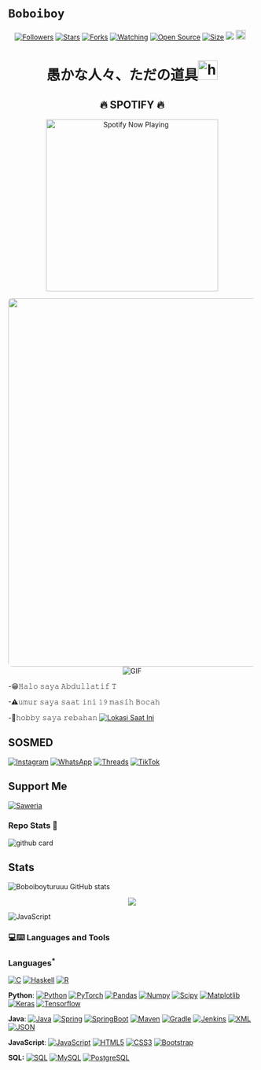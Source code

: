# ```Boboiboy```
<p align="center">
<a href="https://github.com/Boboiboyturuuu/followers"><img title="Followers" src="https://img.shields.io/github/followers/Boboiboyturuuu?color=red&style=flat-square"></a>
<a href="https://github.com/Boboiboyturuuu/TuzBot/stargazers/"><img title="Stars" src="https://img.shields.io/github/stars/Boboiboyturuuu/TuzBot?color=blue&style=flat-square"></a>
<a href="https://github.com/Boboiboyturuuu/TuzBot/network/members"><img title="Forks" src="https://img.shields.io/github/forks/Boboiboyturuuu/TuzBot?color=red&style=flat-square"></a>
<a href="https://github.com/Boboiboyturuuu/TuzBot/watchers"><img title="Watching" src="https://img.shields.io/github/watchers/Boboiboyturuuu/TuzBot?label=Watchers&color=blue&style=flat-square"></a>
<a href="https://github.com/Boboiboyturuuu/TuzBot"><img title="Open Source" src="https://badges.frapsoft.com/os/v2/open-source.svg?v=103"></a>
<a href="https://github.com/Boboiboyturuuu/TuzBot/"><img title="Size" src="https://img.shields.io/github/repo-size/Boboiboyturuuu/TuzBot?style=flat-square&color=green"></a>
<a href="https://hits.seeyoufarm.com"><img src="https://hits.seeyoufarm.com/api/count/incr/badge.svg?url=https%3A%2F%2Fgithub.com%2FBoboiboyturuuu%2FTuzBot&count_bg=%2379C83D&title_bg=%23555555&icon=probot.svg&icon_color=%2300FF6D&title=hits&edge_flat=false"/></a>
<a href="https://github.com/Boboiboyturuuu/TuzBot/graphs/commit-activity"><img height="20" src="https://img.shields.io/badge/Maintained%3F-yes-green.svg"></a>&nbsp;&nbsp;
</p>
<p align='center'>
    </p>

<h1 align="center">愚かな人々、ただの道具<img src="https://user-images.githubusercontent.com/1303154/88677602-1635ba80-d120-11ea-84d8-d263ba5fc3c0.gif" width="40px" alt="hi"><br> </h1>


<h2 align="center">🔥 SPOTIFY 🔥</h2>
<p align="center">
 <a href="https://open.spotify.com/track/0SeBJ2sAl8CV58kBfpd5va?si=JPnYjVyOQimXUECatqm-Ng&utm_source=copy-link&context=spotify%3Aplaylist%3A37i9dQZF1EIVoBTSiHHsdx&dl_branch=1" target="_blank"><img src="https://now-playing-on-spotify.vercel.app/api/spotify" alt="Spotify Now Playing" width="350"/></a>
</p>
<p align="center">
  <img style="border-radius:8px;" src="https://telegra.ph/file/ff4efd5c7b31ba6a718d4.jpg" width="750" />

<img align="center" fit="fill" alt="GIF" src="https://media.giphy.com/media/ryKkajMOMjYCQ/giphy.gif" />
</p>

-😁𝙷𝚊𝚕𝚘 𝚜𝚊𝚢𝚊 𝙰𝚋𝚍𝚞𝚕𝚕𝚊𝚝𝚒𝚏 𝚃 

-⚠𝚞𝚖𝚞𝚛 𝚜𝚊𝚢𝚊 𝚜𝚊𝚊𝚝 𝚒𝚗𝚒 𝟷𝟿 𝚖𝚊𝚜𝚒𝚑 𝙱𝚘𝚌𝚊𝚑 

-🤡𝚑𝚘𝚋𝚋𝚢 𝚜𝚊𝚢𝚊 𝚛𝚎𝚋𝚊𝚑𝚊𝚗
[![Lokasi Saat Ini](https://img.shields.io/badge/Lokasi-Sulawesi%20Tengah,%20Indonesia-blue?style=flat-square)](https://www.google.com/maps/place/-1.986223,121.340563)

## SOSMED

[![Instagram](https://img.shields.io/badge/Instagram-%23E4405F.svg?&style=for-the-badge&logo=instagram&logoColor=white)](https://www.instagram.com/boboiboy_turuuu/)
[![WhatsApp](https://img.shields.io/badge/WhatsApp-%25.svg?&style=for-the-badge&logo=whatsapp&logoColor=white)](https://wa.me/6281243673506)
[![Threads](https://img.shields.io/badge/Threads-%231DA1F2.svg?&style=for-the-badge&logo=twitter&logoColor=white)](https://threadsapp.io/@boboiboy_turuuu)
[![TikTok](https://img.shields.io/badge/TikTok-%23000000.svg?&style=for-the-badge&logo=tiktok&logoColor=white)](https://www.tiktok.com/@BoboiboyTuruuu)

## Support Me

[![Saweria](https://img.shields.io/badge/Saweria-%23FF5733.svg?&style=for-the-badge&logo=orange&logoColor=white)](https://saweria.co/boboiboy01)

### Repo Stats 🔭
![github card](https://github-readme-stats.vercel.app/api/pin/?username=Boboiboyturuuu&repo=TuzBot&theme=dark)

## Stats
![Boboiboyturuuu GitHub stats](https://github-readme-stats.vercel.app/api?username=Boboiboyturuuu&show_icons=true&theme=radical)
<p align="center"><a href="https://github.com/Boboiboyturuuu"><img src="https://github-readme-stats.vercel.app/api/top-langs/?username=Boboiboyturuuu&theme=radical&layout=compact"></a></p>
<img alt="JavaScript" src="https://img.shields.io/badge/javascript%20-%23323330.svg?&style=for-the-badge&logo=javascript&logoColor=%23F7DF1E"/>


### 💻:keyboard: Languages and Tools 

### Languages<sup>*</sup>

[![C](https://img.shields.io/badge/-A8B9CC?style=flat&logo=c&logoColor=white&link=https://github.com/Boboiboyturuuu)](https://github.com/Boboiboyturuuu)
[![Haskell](https://img.shields.io/badge/-Haskell-purple?style=flat&logo=haskell&logoColor=white&link=https://github.com/Boboiboyturuuu/Boboiboyturuuu)](https://github.com/Boboiboyturuuu/Boboiboyturuuu)
[![R](https://img.shields.io/badge/-R-blue?style=flat&logo=R&logoColor=white&link=https://github.com/Boboiboyturuuu/Boboiboyturuuu)](https://github.com/Boboiboyturuuu/Boboiboyturuuu)

  **Python**:
  [![Python](https://img.shields.io/badge/-Python-black?style=flat&logo=python&link=https://github.com/Boboiboyturuuu/Python-AWS-TradingAI)](https://github.com/Boboiboyturuuu/Python-AWS-TradingAI)
  [![PyTorch](https://img.shields.io/badge/-PyTorch-EE4C2C?style=flat&logo=PyTorch&logoColor=white&link=https://github.com/Boboiboyturuuu/Python-AWS-TradingAI)](https://github.com/Boboiboyturuuu/Python-AWS-TradingAI)
  [![Pandas](https://img.shields.io/badge/-Pandas-150458?style=flat&logo=Pandas&link=https://github.com/Boboiboyturuuu/Python-AWS-TradingAI)](https://github.com/Boboiboyturuuu/Python-AWS-TradingAI)
  [![Numpy](https://img.shields.io/badge/-Numpy-lightgray?style=flat&logo=Numpy&logoColor=white&link=https://github.com/Boboiboyturuuu/Python-AWS-TradingAI)](https://github.com/Boboiboyturuuu/Python-AWS-TradingAI)
  [![Scipy](https://img.shields.io/badge/-Scipy-blue?style=flat&logo=Scipy&logoColor=white&link=https://github.com/Boboiboyturuuu/Python-AWS-TradingAI)](https://github.com/Boboiboyturuuu/Python-AWS-TradingAI)
  [![Matplotlib](https://img.shields.io/badge/-Matplotlib-black?style=flat&logo=Matplotlib&logoColor=white&link=https://github.com/Boboiboyturuuu/Python-AWS-TradingAI)](https://github.com/Boboiboyturuuu/Python-AWS-TradingAI)
  [![Keras](https://img.shields.io/badge/-Keras-D00000?style=flat&logo=Keras&link=https://github.com/Boboiboyturuuu/Python-AWS-TradingAI)](https://github.com/Boboiboyturuuu/Python-AWS-TradingAI)
  [![Tensorflow](https://img.shields.io/badge/-Tensorflow-gray?style=flat&logo=tensorflow&link=https://github.com/Boboiboyturuuu/Python-AWS-TradingAI)](https://github.com/Boboiboyturuuu/Python-AWS-TradingAI) 

  **Java**: 
  [![Java](https://img.shields.io/badge/Java-orange?style=flat&logo=java&logoColor=white&link=https://github.com/Boboiboyturuuu/OOP-JAVA-and-Android-App-Developer)](https://github.com/Boboiboyturuuu/OOP-JAVA-and-Android-App-Developer) 
  [![Spring](https://img.shields.io/badge/-Spring-lightgray?style=flat&logo=spring&link=https://github.com/Boboiboyturuuu/Java-Web-Developer)](https://github.com/Boboiboyturuuu/Java-Web-Developer)
  [![SpringBoot](https://img.shields.io/badge/-Springboot-black?style=flat&logo=springboot&link=https://github.com/Boboiboyturuuu/Java-Web-Developer)](https://github.com/Boboiboyturuuu/Java-Web-Developer)
  [![Maven](https://img.shields.io/badge/Maven-C71A36?style=flat&logo=apache-maven&link=hhttps://github.com/Boboiboyturuuu/Java-Web-Developer)](https://github.com/Boboiboyturuuu/Java-Web-Developer) 
  [![Gradle](https://img.shields.io/badge/Gradle-02303A?style=flat&logo=gradle&link=hhttps://github.com/Boboiboyturuuu/Java-Web-Developer)](https://github.com/Boboiboyturuuu/Java-Web-Developer)
  [![Jenkins](https://img.shields.io/badge/Jenkins-gray?style=flat&logo=jenkins&link=hhttps://github.com/Boboiboyturuuu/Java-Web-Developer)](https://github.com/Boboiboyturuuu/Java-Web-Developer) 
  [![XML](https://img.shields.io/badge/-XML-orange?style=flat&logo=xml&link=https://github.com/Boboiboyturuuu/Java-Web-Developer)](https://github.com/Boboiboyturuuu/Java-Web-Developer)
  [![JSON](https://img.shields.io/badge/-JSON-lightgray?style=flat&logo=json&link=https://github.com/Boboiboyturuuu/Java-Web-Developer)](https://github.com/Boboiboyturuuu/Java-Web-Developer)

  **JavaScript**: 
  [![JavaScript](https://img.shields.io/badge/-JavaScript-black?style=flat&logo=javascript&link=https://github.com/Boboiboyturuuu/Front-End-Dev)](https://github.com/Boboiboyturuuu/Front-End-Dev)
  [![HTML5](https://img.shields.io/badge/-HTML5-E34F26?style=flat&logo=html5&logoColor=white&link=https://github.com/Boboiboyturuuu/Front-End-Dev)](https://github.com/Boboiboyturuuu/Front-End-Dev) 
  [![CSS3](https://img.shields.io/badge/-CSS3-1572B6?style=flat&logo=css3&link=https://github.com/Boboiboyturuuu/Front-End-Dev)](https://github.com/Boboiboyturuuu/Front-End-Dev) 
  [![Bootstrap](https://img.shields.io/badge/-Bootstrap-purple?style=flat&logo=bootstrap&link=https://github.com/Boboiboyturuuu/Front-End-Dev)](https://github.com/Boboiboyturuuu/Front-End-Dev) 

  **SQL:**
  [![SQL](https://img.shields.io/badge/-SQL-orange?style=flat&logo=sql&link=https://github.com/Boboiboyturuuu)](https://github.com/Boboiboyturuuu)
  [![MySQL](https://img.shields.io/badge/-MySQL-lightgray?style=flat&logo=mysql&link=https://github.com/Boboiboyturuuu)](https://github.com/Boboiboyturuuu)
  [![PostgreSQL](https://img.shields.io/badge/-PostgreSQL-blue?style=flat&logo=postgresql&link=https://github.com/Boboiboyturuuu)](https://github.com/Boboiboyturuuu)

